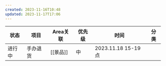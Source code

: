 ```yaml
---
created: 2023-11-16T10:48
updated: 2023-11-17T17:06
---
```

| 状态   | 项目     | Area关联 | 优先级 | 时间               | 分类 |
| ------ | -------- | -------- | ------ | ------------------ | ---- |
| 进行中 | 手办退货 | [[景品]] | 中     | 2023.11.18 15-19点 |      |
